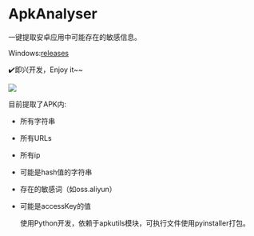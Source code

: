 # ApkAnalyser

一键提取安卓应用中可能存在的敏感信息。

Windows:[releases](https://github.com/TheKingOfDuck/ApkAnalyser/releases/download/1.0/apkAnalyser.zip)

✔️即兴开发，Enjoy it~~


![](https://blog.gzsec.org/post-images/1582291987982.png)

目前提取了APK内:
* 所有字符串
* 所有URLs
* 所有ip
* 可能是hash值的字符串
* 存在的敏感词（如oss.aliyun）
* 可能是accessKey的值
  
  使用Python开发，依赖于apkutils模块，可执行文件使用pyinstaller打包。
